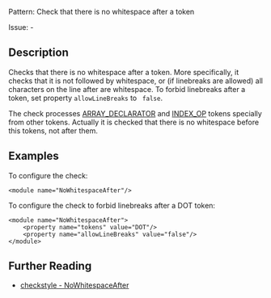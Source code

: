 Pattern: Check that there is no whitespace after a token

Issue: -

## Description

Checks that there is no whitespace after a token. More specifically, it checks that it is not followed by whitespace, or (if linebreaks are allowed) all characters on the line after are whitespace. To forbid linebreaks after a token, set property `allowLineBreaks` to ` false`. 

The check processes [ARRAY_DECLARATOR](apidocs/com/puppycrawl/tools/checkstyle/api/TokenTypes.html#ARRAY_DECLARATOR) and [INDEX_OP](apidocs/com/puppycrawl/tools/checkstyle/api/TokenTypes.html#INDEX_OP) tokens specially from other tokens. Actually it is checked that there is no whitespace before this tokens, not after them. 

## Examples

To configure the check: 
    
    
    <module name="NoWhitespaceAfter"/>
            

To configure the check to forbid linebreaks after a DOT token: 
    
    
    <module name="NoWhitespaceAfter">
        <property name="tokens" value="DOT"/>
        <property name="allowLineBreaks" value="false"/>
    </module>

## Further Reading

* [checkstyle - NoWhitespaceAfter](http://checkstyle.sourceforge.net/config_whitespace.html#NoWhitespaceAfter)